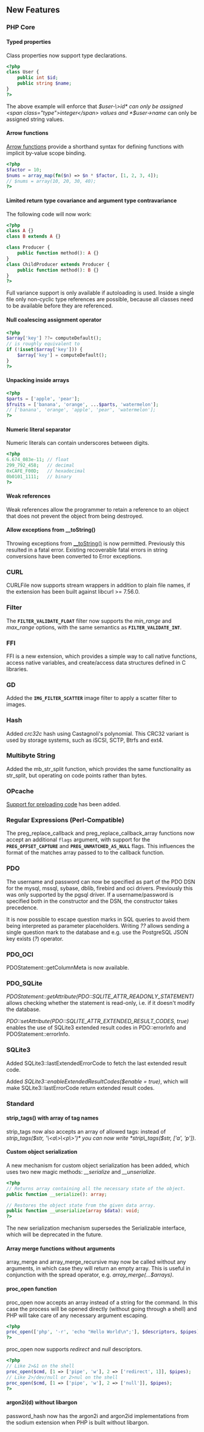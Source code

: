 New Features
------------

### PHP Core

#### Typed properties

Class properties now support type declarations.

``` php
<?php
class User {
    public int $id;
    public string $name;
}
?>
```

The above example will enforce that *$user-\>id* can only be assigned
<span class="type">integer</span> values and *$user-\>name* can only be
assigned <span class="type">string</span> values.

#### Arrow functions

<a href="/functions/arrow.html" class="link">Arrow functions</a> provide
a shorthand syntax for defining functions with implicit by-value scope
binding.

``` php
<?php
$factor = 10;
$nums = array_map(fn($n) => $n * $factor, [1, 2, 3, 4]);
// $nums = array(10, 20, 30, 40);
?>
```

#### Limited return type covariance and argument type contravariance

The following code will now work:

``` php
<?php
class A {}
class B extends A {}

class Producer {
    public function method(): A {}
}
class ChildProducer extends Producer {
    public function method(): B {}
}
?>
```

Full variance support is only available if autoloading is used. Inside a
single file only non-cyclic type references are possible, because all
classes need to be available before they are referenced.

#### Null coalescing assignment operator

``` php
<?php
$array['key'] ??= computeDefault();
// is roughly equivalent to
if (!isset($array['key'])) {
    $array['key'] = computeDefault();
}
?>
```

#### Unpacking inside arrays

``` php
<?php
$parts = ['apple', 'pear'];
$fruits = ['banana', 'orange', ...$parts, 'watermelon'];
// ['banana', 'orange', 'apple', 'pear', 'watermelon'];
?>
```

#### Numeric literal separator

Numeric literals can contain underscores between digits.

``` php
<?php
6.674_083e-11; // float
299_792_458;   // decimal
0xCAFE_F00D;   // hexadecimal
0b0101_1111;   // binary
?>
```

#### Weak references

Weak references allow the programmer to retain a reference to an object
that does not prevent the object from being destroyed.

#### Allow exceptions from \_\_toString()

Throwing exceptions from
<a href="/language/oop5/magic.html#object.tostring" class="link">__toString()</a>
is now permitted. Previously this resulted in a fatal error. Existing
recoverable fatal errors in string conversions have been converted to
<span class="classname">Error</span> exceptions.

### CURL

<span class="classname">CURLFile</span> now supports stream wrappers in
addition to plain file names, if the extension has been built against
libcurl \>= 7.56.0.

### Filter

The **`FILTER_VALIDATE_FLOAT`** filter now supports the *min\_range* and
*max\_range* options, with the same semantics as
**`FILTER_VALIDATE_INT`**.

### FFI

FFI is a new extension, which provides a simple way to call native
functions, access native variables, and create/access data structures
defined in C libraries.

### GD

Added the **`IMG_FILTER_SCATTER`** image filter to apply a scatter
filter to images.

### Hash

Added *crc32c* hash using Castagnoli's polynomial. This CRC32 variant is
used by storage systems, such as iSCSI, SCTP, Btrfs and ext4.

### Multibyte String

Added the <span class="function">mb\_str\_split</span> function, which
provides the same functionality as <span
class="function">str\_split</span>, but operating on code points rather
than bytes.

### OPcache

<a href="/opcache/preloading.html" class="link">Support for preloading code</a>
has been added.

### Regular Expressions (Perl-Compatible)

The <span class="function">preg\_replace\_callback</span> and <span
class="function">preg\_replace\_callback\_array</span> functions now
accept an additional `flags` argument, with support for the
**`PREG_OFFSET_CAPTURE`** and **`PREG_UNMATCHED_AS_NULL`** flags. This
influences the format of the matches array passed to to the callback
function.

### PDO

The username and password can now be specified as part of the PDO DSN
for the mysql, mssql, sybase, dblib, firebird and oci drivers.
Previously this was only supported by the pgsql driver. If a
username/password is specified both in the constructor and the DSN, the
constructor takes precedence.

It is now possible to escape question marks in SQL queries to avoid them
being interpreted as parameter placeholders. Writing *??* allows sending
a single question mark to the database and e.g. use the PostgreSQL JSON
key exists (*?*) operator.

### PDO\_OCI

<span class="methodname">PDOStatement::getColumnMeta</span> is now
available.

### PDO\_SQLite

*PDOStatement::getAttribute(PDO::SQLITE\_ATTR\_READONLY\_STATEMENT)*
allows checking whether the statement is read-only, i.e. if it doesn't
modify the database.

*PDO::setAttribute(PDO::SQLITE\_ATTR\_EXTENDED\_RESULT\_CODES, true)*
enables the use of SQLite3 extended result codes in <span
class="function">PDO::errorInfo</span> and <span
class="function">PDOStatement::errorInfo</span>.

### SQLite3

Added <span class="methodname">SQLite3::lastExtendedErrorCode</span> to
fetch the last extended result code.

Added *SQLite3::enableExtendedResultCodes($enable = true)*, which will
make <span class="methodname">SQLite3::lastErrorCode</span> return
extended result codes.

### Standard

#### strip\_tags() with array of tag names

<span class="function">strip\_tags</span> now also accepts an array of
allowed tags: instead of *strip\_tags($str, '\<a\>\<p\>')* you can now
write *strip\_tags($str, \['a', 'p'\])*.

#### Custom object serialization

A new mechanism for custom object serialization has been added, which
uses two new magic methods: *\_\_serialize* and *\_\_unserialize*.

``` php
<?php
// Returns array containing all the necessary state of the object.
public function __serialize(): array;

// Restores the object state from the given data array.
public function __unserialize(array $data): void;
?>
```

The new serialization mechanism supersedes the <span
class="interfacename">Serializable</span> interface, which will be
deprecated in the future.

#### Array merge functions without arguments

<span class="function">array\_merge</span> and <span
class="function">array\_merge\_recursive</span> may now be called
without any arguments, in which case they will return an empty array.
This is useful in conjunction with the spread operator, e.g.
*array\_merge(...$arrays)*.

#### <span class="function">proc\_open</span> function

<span class="function">proc\_open</span> now accepts an array instead of
a string for the command. In this case the process will be opened
directly (without going through a shell) and PHP will take care of any
necessary argument escaping.

``` php
<?php
proc_open(['php', '-r', 'echo "Hello World\n";'], $descriptors, $pipes);
?>
```

<span class="function">proc\_open</span> now supports *redirect* and
*null* descriptors.

``` php
<?php
// Like 2>&1 on the shell
proc_open($cmd, [1 => ['pipe', 'w'], 2 => ['redirect', 1]], $pipes);
// Like 2>/dev/null or 2>nul on the shell
proc_open($cmd, [1 => ['pipe', 'w'], 2 => ['null']], $pipes);
?>
```

#### argon2i(d) without libargon

<span class="function">password\_hash</span> now has the argon2i and
argon2id implementations from the sodium extension when PHP is built
without libargon.

